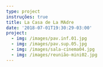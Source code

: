 ```yaml
---
type: project
instruções: true
title: La Casa de La MAdre
date: '2018-07-01T19:30:29-03:00'
project:
  - img: /images/pav.inf.01.jpg
  - img: /images/pav.sup.05.jpg
  - img: /images/sala-cinema04.jpg
  - img: /images/reunião-mini02.jpg
---
```


